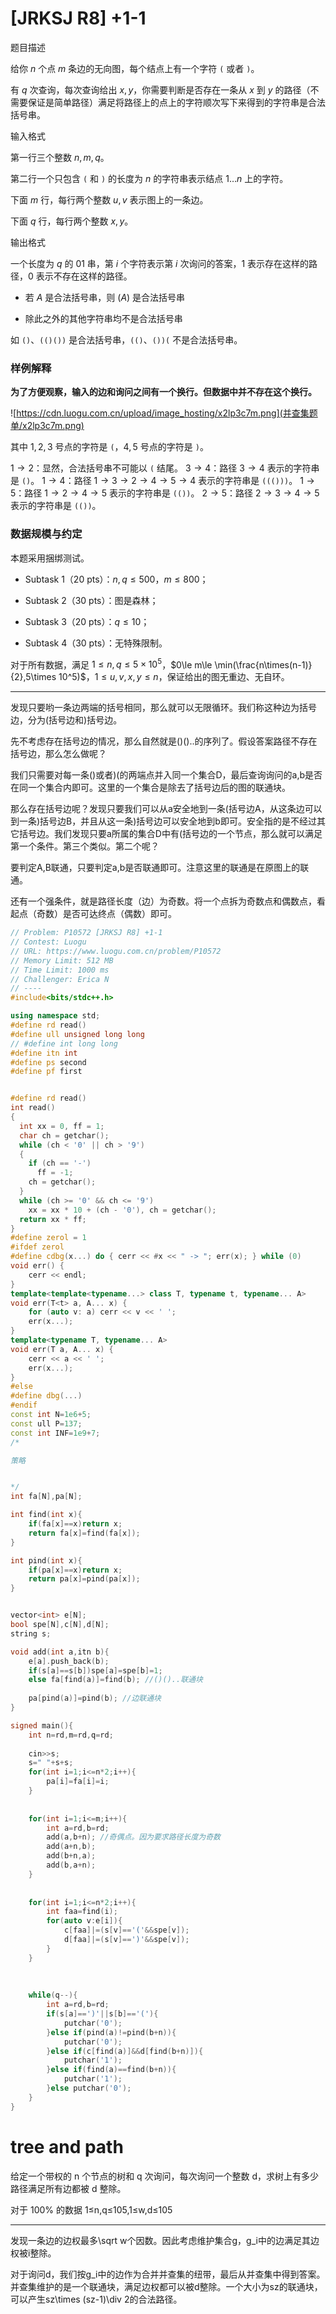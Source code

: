 # [JRKSJ R8] +1-1

题目描述

给你 $n$ 个点 $m$ 条边的无向图，每个结点上有一个字符 `(` 或者 `)`。

有 $q$ 次查询，每次查询给出 $x,y$，你需要判断是否存在一条从 $x$ 到 $y$ 的路径（不需要保证是简单路径）满足将路径上的点上的字符顺次写下来得到的字符串是合法括号串。

输入格式

第一行三个整数 $n,m,q$。

第二行一个只包含 `(` 和 `)` 的长度为 $n$ 的字符串表示结点 $1\dots n$ 上的字符。

下面 $m$ 行，每行两个整数 $u,v$ 表示图上的一条边。

下面 $q$ 行，每行两个整数 $x,y$。

输出格式

一个长度为 $q$ 的 01 串，第 $i$ 个字符表示第 $i$ 次询问的答案，1 表示存在这样的路径，0 表示不存在这样的路径。

- 若 $A$ 是合法括号串，则 $(A)$ 是合法括号串

- 除此之外的其他字符串均不是合法括号串

如 `()`、`(()())` 是合法括号串，`(()`、`())(` 不是合法括号串。

### 样例解释

**为了方便观察，输入的边和询问之间有一个换行。但数据中并不存在这个换行。**

![https://cdn.luogu.com.cn/upload/image_hosting/x2lp3c7m.png](并查集题单/x2lp3c7m.png)

其中 $1,2,3$ 号点的字符是 `(`，$4,5$ 号点的字符是 `)`。

$1\to 2$：显然，合法括号串不可能以 `(` 结尾。
$3\to 4$：路径 $3\to 4$ 表示的字符串是 `()`。
$1\to 4$：路径 $1\to 3\to 2\to 4\to 5\to 4$ 表示的字符串是 `((()))`。
$1\to 5$：路径 $1\to 2\to 4\to 5$ 表示的字符串是 `(())`。
$2\to 5$：路径 $2\to 3\to 4\to 5$ 表示的字符串是 `(())`。

### 数据规模与约定

本题采用捆绑测试。

- Subtask 1（20 pts）：$n,q\leq 500$，$m \leq 800$；

- Subtask 2（30 pts）：图是森林；

- Subtask 3（20 pts）：$q\le 10$；

- Subtask 4（30 pts）：无特殊限制。

对于所有数据，满足 $1\le n,q\le 5\times 10^5$，$0\le m\le \min(\frac{n\times(n-1)}{2},5\times 10^5)$，$1\le u,v,x,y\le n$，保证给出的图无重边、无自环。

---

发现只要哟一条边两端的括号相同，那么就可以无限循环。我们称这种边为括号边，分为(括号边和)括号边。

先不考虑存在括号边的情况，那么自然就是()()..的序列了。假设答案路径不存在括号边，那么怎么做呢？

我们只需要对每一条()或者)(的两端点并入同一个集合D，最后查询询问的a,b是否在同一个集合内即可。这里的一个集合是除去了括号边后的图的联通块。

那么存在括号边呢？发现只要我们可以从a安全地到一条(括号边A，从这条边可以到一条)括号边B，并且从这一条)括号边可以安全地到b即可。安全指的是不经过其它括号边。我们发现只要a所属的集合D中有(括号边的一个节点，那么就可以满足第一个条件。第三个类似。第二个呢？



要判定A,B联通，只要判定a,b是否联通即可。注意这里的联通是在原图上的联通。



还有一个强条件，就是路径长度（边）为奇数。将一个点拆为奇数点和偶数点，看起点（奇数）是否可达终点（偶数）即可。

```C++
// Problem: P10572 [JRKSJ R8] +1-1
// Contest: Luogu
// URL: https://www.luogu.com.cn/problem/P10572
// Memory Limit: 512 MB
// Time Limit: 1000 ms
// Challenger: Erica N
// ----
#include<bits/stdc++.h>

using namespace std;
#define rd read()
#define ull unsigned long long
// #define int long long 
#define itn int
#define ps second 
#define pf first


#define rd read()
int read()
{
  int xx = 0, ff = 1;
  char ch = getchar();
  while (ch < '0' || ch > '9')
  {
    if (ch == '-')
      ff = -1;
    ch = getchar();
  }
  while (ch >= '0' && ch <= '9')
    xx = xx * 10 + (ch - '0'), ch = getchar();
  return xx * ff;
}
#define zerol = 1
#ifdef zerol
#define cdbg(x...) do { cerr << #x << " -> "; err(x); } while (0)
void err() {
	cerr << endl;
}
template<template<typename...> class T, typename t, typename... A>
void err(T<t> a, A... x) {
	for (auto v: a) cerr << v << ' ';
	err(x...);
}
template<typename T, typename... A>
void err(T a, A... x) {
	cerr << a << ' ';
	err(x...);
}
#else
#define dbg(...)
#endif
const int N=1e6+5;
const ull P=137;
const int INF=1e9+7;
/*

策略


*/
int fa[N],pa[N];

int find(int x){
	if(fa[x]==x)return x;
	return fa[x]=find(fa[x]);
}

int pind(int x){
	if(pa[x]==x)return x;
	return pa[x]=pind(pa[x]);
}


vector<int> e[N];
bool spe[N],c[N],d[N];
string s;

void add(int a,itn b){
	e[a].push_back(b);
	if(s[a]==s[b])spe[a]=spe[b]=1;
	else fa[find(a)]=find(b); //()()..联通块
	
	pa[pind(a)]=pind(b); //边联通块
}

signed main(){
	int n=rd,m=rd,q=rd;
	
	cin>>s;
	s=" "+s+s;
	for(int i=1;i<=n*2;i++){
		pa[i]=fa[i]=i;
	}
	
	
	for(int i=1;i<=m;i++){
		int a=rd,b=rd;
		add(a,b+n); //奇偶点。因为要求路径长度为奇数
		add(a+n,b);
		add(b+n,a);
		add(b,a+n);
	}
	
	
	for(int i=1;i<=n*2;i++){
		int faa=find(i);
		for(auto v:e[i]){
			c[faa]|=(s[v]=='('&&spe[v]);
			d[faa]|=(s[v]==')'&&spe[v]);
		}
	}
	
	
	
	while(q--){
		int a=rd,b=rd;
		if(s[a]==')'||s[b]=='('){
			putchar('0');
		}else if(pind(a)!=pind(b+n)){
			putchar('0');
		}else if(c[find(a)]&&d[find(b+n)]){
			putchar('1');
		}else if(find(a)==find(b+n)){
			putchar('1');
		}else putchar('0');
	}
}


```

# tree and path

给定一个带权的 n 个节点的树和 q 次询问，每次询问一个整数 d，求树上有多少路径满足所有边都被 d 整除。

对于 100% 的数据 1≤n,q≤105,1≤w,d≤105​

---

发现一条边的边权最多\sqrt w个因数。因此考虑维护集合g，g_i中的边满足其边权被i整除。

对于询问d，我们按g_i中的边作为合并并查集的纽带，最后从并查集中得到答案。并查集维护的是一个联通块，满足边权都可以被d整除。一个大小为sz的联通块，可以产生sz\times (sz-1)\div 2的合法路径。

